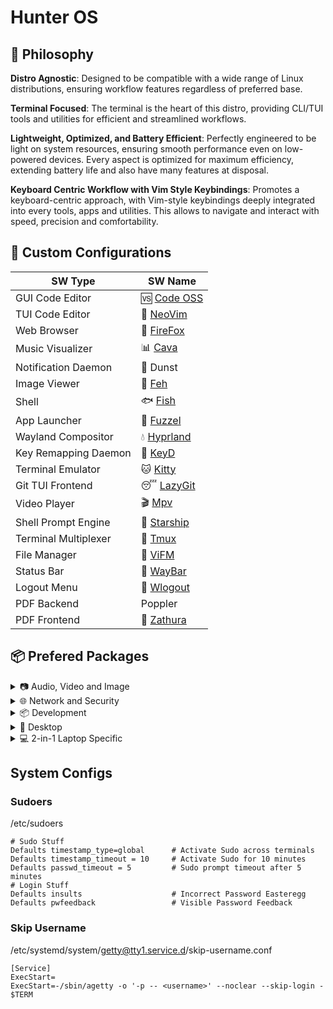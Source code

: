 # Hunter OS

## 🌿 Philosophy

**Distro Agnostic**: Designed to be compatible with a wide range of Linux distributions, ensuring workflow features regardless of preferred base.

**Terminal Focused**: The terminal is the heart of this distro, providing CLI/TUI tools and utilities for efficient and streamlined workflows.

**Lightweight, Optimized, and Battery Efficient**: Perfectly engineered to be light on system resources, ensuring smooth performance even on low-powered devices. Every aspect is optimized for maximum efficiency, extending battery life and also have many features at disposal.

**Keyboard Centric Workflow with Vim Style Keybindings**: Promotes a keyboard-centric approach, with Vim-style keybindings deeply integrated into every tools, apps and utilities. This allows to navigate and interact with speed, precision and comfortability.

## 💼 Custom Configurations

| SW Type              | SW Name                                                |
| -------------------- | ------------------------------------------------------ |
| GUI Code Editor      | 🆚 [Code OSS](.config/Code%20-%20OSS/User/)            |
| TUI Code Editor      | 📝 [NeoVim](https://github.com/MidHunterX/HunterX-PDE) |
| Web Browser          | 🦊 [FireFox](.mozilla/)                                |
| Music Visualizer     | 📊 [Cava](.config/cava/)                               |
| Notification Daemon  | 🔔 Dunst                                               |
| Image Viewer         | 🌄 [Feh](.config/feh/)                                 |
| Shell                | 🐟 [Fish](.config/fish/)                               |
| App Launcher         | 📜 [Fuzzel](.config/fuzzel/)                           |
| Wayland Compositor   | 💧 [Hyprland](.config/hypr/)                           |
| Key Remapping Daemon | 🎹 [KeyD](.config/keyd/)                               |
| Terminal Emulator    | 🐱 [Kitty](.config/kitty/)                             |
| Git TUI Frontend     | 😴 [LazyGit](.config/lazygit/)                         |
| Video Player         | 🎬 [Mpv](.config/mpv/)                                 |
| Shell Prompt Engine  | 🚀 [Starship](.config/starship/)                       |
| Terminal Multiplexer | 🍱 [Tmux](.config/tmux/)                               |
| File Manager         | 📁 [ViFM](.config/vifm/)                               |
| Status Bar           | 🍫 [WayBar](.config/waybar/)                           |
| Logout Menu          | 🌳 [Wlogout](.config/wlogout/)                         |
| PDF Backend          | Poppler                                                |
| PDF Frontend         | 📄 [Zathura](.config/zathura/)                         |

## 📦 Prefered Packages

<details>
<summary> 📷 Audio, Video and Image </summary>

### 📢 Audio

| Package Name   | Description                                     | Src    |
| -------------- | ----------------------------------------------- | ------ |
| pipewire       | Audio and Video streaming server                | pacman |
| pipewire-pulse | A/V router & processor - PulseAudio replacement | pacman |
| wireplumber    | PipeWire session/policy manager - wpctl         | pacman |
| pamixer        | CLI Volume Control Tool                         | pacman |
| pavucontrol    | GUI Volume Control Tool                         | pacman |

### 🎬 Video

| Package Name | Description                                        | Src    |
| ------------ | -------------------------------------------------- | ------ |
| ffmpeg       | Super advanced library for handling Audio / Video  | pacman |
| mpv          | Video Player - Minimal and integrates well with WM | pacman |
| handbrake    | GUI Video Transcoder                               | pacman |
| yt-dlp       | Video Downloader                                   | pacman |

### 🌄 Image

| Package Name | Description                          | Src    |
| ------------ | ------------------------------------ | ------ |
| feh          | Image Viewer - Super light weight    | pacman |
| nomacs-git   | Image Viewer - Touch screen friendly | aur    |

</details>

<details>
<summary> 🌐 Network and Security </summary>

### 🌐 Network and Security

| Package Name              | Description                        | Src    |
| ------------------------- | ---------------------------------- | ------ |
| dhcpcd                    | DHCP Client Daemon                 | pacman |
| networkmanager            | CLI Network Manager - nmcli        | pacman |
| nmtui                     | TUI Network Manager - nmtui        | pacman |
| wpa_supplicant            | WLAN Daemon                        | pacman |
| bluez                     | Bluetooth Protocol Daemon          | pacman |
| bluez-utils               | Bluetooth Utilities - bluetoothctl | pacman |
| blueman                   | GUI Bluetooth Manager              | pacman |
| curlftpfs                 | Mount FTP as File System           | pacman |
| android-file-transfer     | Mount Android Device               | pacman |
| keepassxc                 | Password Manager                   | pacman |
| torbrowser-launcher       | Anonnymous Onion Browser           | pacman |
| firefox-developer-edition | Internet Browser                   | pacman |

</details>

<details>
<summary> 📦 Development </summary>

### 📦 Development

| Package Name  | Description                  | Src    |
| ------------- | ---------------------------- | ------ |
| git           | Version control system       | pacman |
| lazygit       | TUI for Git                  | pacman |
| nodejs        | Node Java Script Runtime Env | pacman |
| python        | Python Interpreter           | pacman |
| sqlitebrowser | DB Browser for SQLite        | pacman |

</details>

<details>
<summary> 🌲 Desktop </summary>

### 🌲 Desktop

| Package Name | Description                  | Src    |
| ------------ | ---------------------------- | ------ |
| hyprland     | Wayland compositor           | pacman |
| swww         | Wayland Wallpaper Daemon     | pacman |
| waybar       | Wayland Status Bar           | pacman |
| swayidle     | Wayland Idle Manager         | pacman |
| wtype        | Wayland Keystrokes Emulation | pacman |
| wl-clipboard | Wayland Clipboard Utility    | pacman |
| dunst        | Notification Daemon          | pacman |
| wlogout      | Logout Screen                | aur    |
| keyd         | Key Remapping Daemon         | aur    |

</details>

<details>
<summary> 💻 2-in-1 Laptop Specific </summary>

### 💻 2-in-1 Laptop Specific

| Package Name             | Description                            | Src    |
| ------------------------ | -------------------------------------- | ------ |
| yoga-usage-mode-dkms-git | ACPI driver for Tablet mode detection  | aur    |
| detect-tablet-mode-git   | Tablet mode scripts - watch_tablet     | aur    |
| iio-sensor-proxy         | Accelerometer Sensor Driver            | pacman |
| iio-hyprland-git         | Set Hyprland Orientation automatically | aur    |
| auto-cpufreq             | Dynamic CPU Clock Cycle Frequency      | aur    |
| tlp                      | Laptop Power Optimization              | pacman |

</details>

## System Configs

### Sudoers

/etc/sudoers

```
# Sudo Stuff
Defaults timestamp_type=global      # Activate Sudo across terminals
Defaults timestamp_timeout = 10     # Activate Sudo for 10 minutes
Defaults passwd_timeout = 5         # Sudo prompt timeout after 5 minutes
# Login Stuff
Defaults insults                    # Incorrect Password Easteregg
Defaults pwfeedback                 # Visible Password Feedback
```

### Skip Username

/etc/systemd/system/getty@tty1.service.d/skip-username.conf

```
[Service]
ExecStart=
ExecStart=-/sbin/agetty -o '-p -- <username>' --noclear --skip-login - $TERM
```
